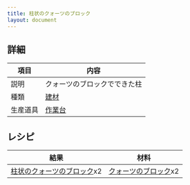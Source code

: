 ```yaml
---
title: 柱状のクォーツのブロック
layout: document
---
```

## 詳細

|項目|内容|
|---|---|
|説明|クォーツのブロックでできた柱|
|種類|[建材](建材)|
|生産道具|[作業台](作業台)|

## レシピ

|結果|材料|
|---|---|
|[柱状のクォーツのブロック](柱状のクォーツのブロック)x2|[クォーツのブロック](クォーツのブロック)x2|

